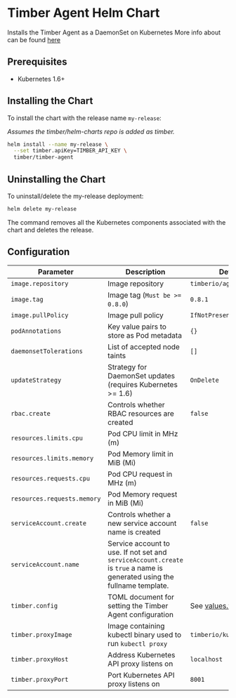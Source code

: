 # Timber Agent Helm Chart

Installs the Timber Agent as a DaemonSet on Kubernetes
More info about can be found [here](https://timber.io/docs/platforms/kubernetes)

## Prerequisites

- Kubernetes 1.6+

## Installing the Chart

To install the chart with the release name `my-release`:

_Assumes the timber/helm-charts repo is added as timber._

```bash
helm install --name my-release \
  --set timber.apiKey=TIMBER_API_KEY \
  timber/timber-agent
```

## Uninstalling the Chart

To uninstall/delete the my-release deployment:

```bash
helm delete my-release
```

The command removes all the Kubernetes components associated with the chart and deletes the release.

## Configuration

| Parameter                   | Description                         | Default                                           |
|-----------------------------|-------------------------------------|---------------------------------------------------|
| `image.repository`          | Image repository | `timberio/agent` |
| `image.tag`                 | Image tag (`Must be >= 0.8.0`) | `0.8.1`|
| `image.pullPolicy`          | Image pull policy | `IfNotPresent` |
| `podAnnotations`            | Key value pairs to store as Pod metadata | `{}`
| `daemonsetTolerations`      | List of accepted node taints | `[]`
| `updateStrategy`            | Strategy for DaemonSet updates (requires Kubernetes >= 1.6) | `OnDelete`
| `rbac.create`               | Controls whether RBAC resources are created | `false`
| `resources.limits.cpu`      | Pod CPU limit in MHz (m) | |
| `resources.limits.memory`   | Pod Memory limit in MiB (Mi) | |
| `resources.requests.cpu`    | Pod CPU request in MHz (m) | |
| `resources.requests.memory` | Pod Memory request in MiB (Mi)| |
| `serviceAccount.create`     | Controls whether a new service account name is created | `false`
| `serviceAccount.name`       | Service account to use. If not set and `serviceAccount.create` is `true` a name is generated using the fullname template. |  |
| `timber.config`             | TOML document for setting the Timber Agent configuration | See [values.yaml](values.yaml)
| `timber.proxyImage`         | Image containing kubectl binary used to run `kubectl proxy` | `timberio/kubectl:1.10.0`
| `timber.proxyHost`          | Address Kubernetes API proxy listens on | `localhost`
| `timber.proxyPort`          | Port Kubernetes API proxy listens on | `8001`
